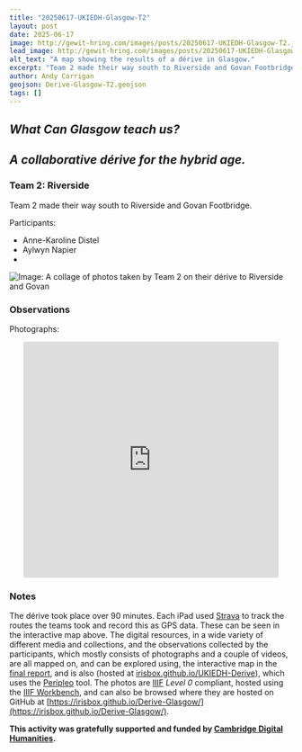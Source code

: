 ```yaml
---
title: "20250617-UKIEDH-Glasgow-T2"
layout: post
date: 2025-06-17
image: http://gewit-hring.com/images/posts/20250617-UKIEDH-Glasgow-T2.jpg
lead_image: http://gewit-hring.com/images/posts/20250617-UKIEDH-Glasgow-T2.jpg
alt_text: "A map showing the results of a dérive in Glasgow."
excerpt: "Team 2 made their way south to Riverside and Govan Footbridge. What did they find?"
author: Andy Corrigan
geojson: Derive-Glasgow-T2.geojson  
tags: []
---
```

## ***What Can Glasgow teach us?***   
## ***A collaborative dérive for the hybrid age.***  

### Team 2: Riverside

Team 2 made their way south to Riverside and Govan Footbridge.

Participants:
- Anne-Karoline Distel
- Aylwyn Napier
- 

![Image: A collage of photos taken by Team 2 on their dérive to Riverside and Govan]({{site.url}}/images/posts/Derive-Glasgow-T2.jpg)

### Observations  
  
Photographs:  
<p align="center"><iframe src="https://uv-v4.netlify.app/uv.html#?manifest=https://irisbox.github.io/Derive-Glasgow/manifests/Team-2-Riverside.json&c=0&m=0&cv=0&config=&locales=en-GB:English (GB),cy-GB:Cymraeg,fr-FR:Français (FR),pl-PL:Polski,sv-SE:Svenska" width="90%" height="420" allowfullscreen frameborder="0"></iframe></p>    
  
### Notes
The dérive took place over 90 minutes. Each iPad used [Strava](https://www.strava.com/) to track the routes the teams took and record this as GPS data. These can be seen in the interactive map above. The digital resources, in a wide variety of different media and collections, and the observations collected by the participants, which mostly consists of photographs and a couple of videos, are all mapped on, and can be explored using, the interactive map in the [final report](https://gewit-hring.com/journal/ukiedh-glasgow/), and is also (hosted at [irisbox.github.io/UKIEDH-Derive](https://irisbox.github.io/UKIEDH-Derive/)), which uses the [Peripleo](https://britishlibrary.github.io/locating-a-national-collection/Peripleo.html) tool. The photos are [IIIF](https://iiif.io/) *Level 0* compliant, hosted using the [IIIF Workbench](https://github.com/glenrobson/github_iiif), and can also be browsed where they are hosted on GitHub at [https://irisbox.github.io/Derive-Glasgow/](https://irisbox.github.io/Derive-Glasgow/).     
  
**This activity was gratefully supported and funded by [Cambridge Digital Humanities](https://www.cdh.cam.ac.uk/).**   
